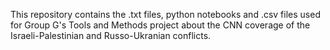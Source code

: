 This repository contains the .txt files, python notebooks and .csv files used for Group G's Tools and Methods project about the CNN coverage of the Israeli-Palestinian and Russo-Ukranian conflicts.
